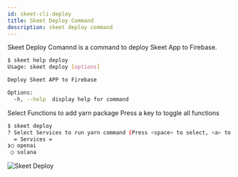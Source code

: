 ```yaml
---
id: skeet-cli-deploy
title: Skeet Deploy Command
description: skeet deploy command
---
```


Skeet Deploy Comannd is a command to deploy Skeet App to Firebase.

```bash
$ skeet help deploy
Usage: skeet deploy [options]

Deploy Skeet APP to Firebase

Options:
  -h, --help  display help for command
```

Select Functions to add yarn package
Press a key to toggle all functions

```bash
$ skeet deploy
? Select Services to run yarn command (Press <space> to select, <a> to toggle all, <i> to invert selection, and <enter> to proceed)
  = Services =
❯◯ openai
 ◯ solana
```

![Skeet Deploy](https://storage.googleapis.com/skeet-assets/animation/skeet-deploy-compressed.gif)
